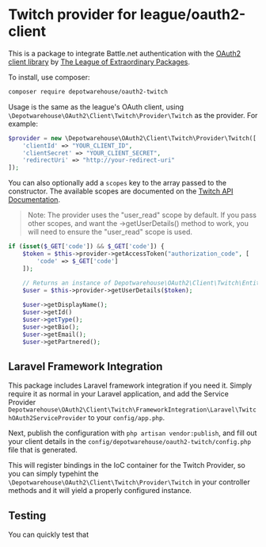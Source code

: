 Twitch provider for league/oauth2-client
=========================================

This is a package to integrate Battle.net authentication with the [OAuth2 client library](https://github.com/thephpleague/oauth2-client) by
[The League of Extraordinary Packages](http://thephpleague.com).

To install, use composer:

```bash
composer require depotwarehouse/oauth2-twitch
```

Usage is the same as the league's OAuth client, using `\Depotwarehouse\OAuth2\Client\Twitch\Provider\Twitch` as the provider.
For example:

```php
$provider = new \Depotwarehouse\OAuth2\Client\Twitch\Provider\Twitch([
    'clientId' => "YOUR_CLIENT_ID",
    'clientSecret' => "YOUR_CLIENT_SECRET",
    'redirectUri' => "http://your-redirect-uri"
]);
```

You can also optionally add a `scopes` key to the array passed to the constructor. The available scopes are documented
on the [Twitch API Documentation](https://github.com/justintv/Twitch-API/blob/master/authentication.md).

> Note: The provider uses the "user_read" scope by default. If you pass other scopes, and want the ->getUserDetails() method
to work, you will need to ensure the "user_read" scope is used.

```php
if (isset($_GET['code']) && $_GET['code']) {
    $token = $this->provider->getAccessToken("authorization_code", [
        'code' => $_GET['code']
    ]);

    // Returns an instance of Depotwarehouse\OAuth2\Client\Twitch\Entity\TwitchUser
    $user = $this->provider->getUserDetails($token);
    
    $user->getDisplayName();
    $user->getId()
    $user->getType();
    $user->getBio();
    $user->getEmail();
    $user->getPartnered();
```

Laravel Framework Integration
------------------------------

This package includes Laravel framework integration if you need it. Simply require it as normal in your Laravel application,
and add the Service Provider `Depotwarehouse\OAuth2\Client\Twitch\FrameworkIntegration\Laravel\TwitchOAuth2ServiceProvider` to your `config/app.php`.

Next, publish the configuration with `php artisan vendor:publish`, and fill out your client
details in the `config/depotwarehouse/oauth2-twitch/config.php` file that is generated.

This will register bindings in the IoC container for the Twitch Provider, so you can simply typehint the
`\Depotwarehouse\OAuth2\Client\Twitch\Provider\Twitch` in your controller methods and it will yield a properly configured
instance.

Testing
---------
You can quickly test that 
